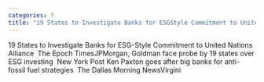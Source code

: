 ```yaml
---
categories: f
title: "19 States to Investigate Banks for ESGStyle Commitment to United Nations Alliance  The Epoch Times"
---
```

19 States to Investigate Banks for ESG-Style Commitment to United Nations Alliance&nbsp;&nbsp;The Epoch TimesJPMorgan, Goldman face probe by 19 states over ESG investing&nbsp;&nbsp;New York Post Ken Paxton goes after big banks for anti-fossil fuel strategies&nbsp;&nbsp;The Dallas Morning NewsVirgini
